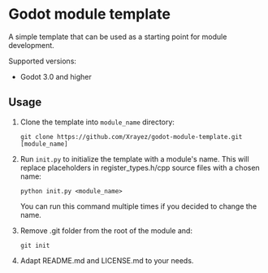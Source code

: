 # Godot module template

A simple template that can be used as a starting point for module development.

Supported versions: 
* Godot 3.0 and higher

## Usage

1. Clone the template into `module_name` directory:

    `git clone https://github.com/Xrayez/godot-module-template.git [module_name]`

2. Run `init.py` to initialize the template with a module's name. This will 
replace placeholders in register_types.h/cpp source files with a chosen name:

    `python init.py <module_name>`

    You can run this command multiple times if you decided to change the name.

3. Remove .git folder from the root of the module and:

    `git init`

4. Adapt README.md and LICENSE.md to your needs.

